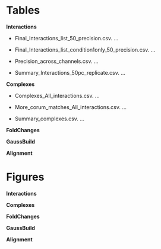 # Tables

__Interactions__

* Final_Interactions_list_50_precision.csv. ...

* Final_Interactions_list_condition1only_50_precision.csv. ...

* Precision_across_channels.csv. ...

* Summary_Interactions_50pc_replicate.csv. ...


__Complexes__

* Complexes_All_interactions.csv. ...

* More_corum_matches_All_interactions.csv. ...

* Summary_complexes.csv. ...


__FoldChanges__


__GaussBuild__


__Alignment__


# Figures

__Interactions__


__Complexes__


__FoldChanges__


__GaussBuild__


__Alignment__




